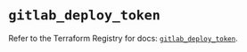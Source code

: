 # `gitlab_deploy_token`

Refer to the Terraform Registry for docs: [`gitlab_deploy_token`](https://registry.terraform.io/providers/gitlabhq/gitlab/17.6.1/docs/resources/deploy_token).
